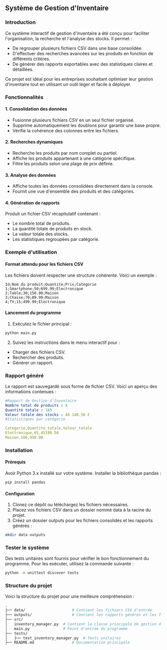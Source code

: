 ## Système de Gestion d'Inventaire

### Introduction
Ce système interactif de gestion d'inventaire a été conçu pour faciliter l'organisation, la recherche et l'analyse des stocks. Il permet :

- De regrouper plusieurs fichiers CSV dans une base consolidée.
- D'effectuer des recherches avancées sur les produits en fonction de différents critères.
- De générer des rapports exportables avec des statistiques claires et détaillées.

Ce projet est idéal pour les entreprises souhaitant optimiser leur gestion d'inventaire tout en utilisant un outil léger et facile à déployer.

### Fonctionnalités

#### 1. Consolidation des données
- Fusionne plusieurs fichiers CSV en un seul fichier organisé.
- Supprime automatiquement les doublons pour garantir une base propre.
- Vérifie la cohérence des colonnes entre les fichiers.

#### 2. Recherches dynamiques
- Recherche les produits par nom complet ou partiel.
- Affiche les produits appartenant à une catégorie spécifique.
- Filtre les produits selon une plage de prix définie.

#### 3. Analyse des données
- Affiche toutes les données consolidées directement dans la console.
- Fournit une vue d'ensemble des produits et des catégories.

#### 4. Génération de rapports
Produit un fichier CSV récapitulatif contenant :
- Le nombre total de produits.
- La quantité totale de produits en stock.
- La valeur totale des stocks.
- Les statistiques regroupées par catégorie.

### Exemple d'utilisation

#### Format attendu pour les fichiers CSV
Les fichiers doivent respecter une structure cohérente. Voici un exemple :

```csv
Id;Nom du produit;Quantite;Prix;Categorie
1;Smartphone;50;699.99;Electronique
2;Table;30;150.00;Maison
3;Chaise;70;89.99;Maison
4;TV;15;499.99;Electronique
```

#### Lancement du programme
1. Exécutez le fichier principal :

```bash
python main.py
```
2. Suivez les instructions dans le menu interactif pour :

- Charger des fichiers CSV.
- Rechercher des produits.
- Générer un rapport.

### Rapport généré
Le rapport est sauvegardé sous forme de fichier CSV. Voici un aperçu des informations contenues :

```yaml
#Rapport de Gestion d'Inventaire
Nombre total de produits : 4
Quantité totale : 165
Valeur totale des stocks : 46 148.50 €
#Statistiques par catégorie

Categorie,Quantite_totale,Valeur_totale
Electronique,65,45198.50
Maison,100,950.00
```

### Installation
#### Prérequis
Avoir Python 3.x installé sur votre système.
Installer la bibliothèque pandas :

```bash
pip install pandas
```

#### Configuration
1. Clonez ce dépôt ou téléchargez les fichiers nécessaires.
2. Placez vos fichiers CSV dans un dossier nommé data à la racine du projet.
3. Créez un dossier outputs pour les fichiers consolidés et les rapports générés :

```bash
mkdir data outputs
```

### Tester le système
Des tests unitaires sont fournis pour vérifier le bon fonctionnement du programme. Pour les exécuter, utilisez la commande suivante :

```bash
python -m unittest discover tests
```

### Structure du projet
Voici la structure du projet pour une meilleure compréhension :

```bash
.
├── data/                     # Contient les fichiers CSV d'entrée
├── outputs/                  # Contient les rapports générés et les fichiers consolidés
├── src/
│   inventory_manager.py  # Contient la classe principale de gestion d'inventaire
│   main.py               # Point d'entrée du programme
├── tests/
│   ├── test_inventory_manager.py  # Tests unitaires
├── README.md                 # Documentation principale
```
